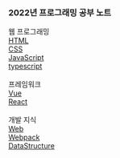 ### 2022년 프로그래밍 공부 노트
웹 프로그래밍<br>
[HTML](https://github.com/ReturnReason/study/tree/main/frontend/html)<br>
[CSS](https://github.com/ReturnReason/study/tree/main/frontend/css)<br>
[JavaScript](https://github.com/ReturnReason/study/tree/main/frontend/javascript)<br>
[typescript](https://github.com/ReturnReason/study/tree/main/frontend/typescript)<br>
<br>
프레임워크<br>
[Vue](https://github.com/ReturnReason/study/tree/main/frontend/vue)<br>
[React](https://github.com/ReturnReason/study/tree/main/frontend/react)<br>
<br>
개발 지식<br>
[Web](https://github.com/ReturnReason/study/tree/main/frontend/web)<br>
[Webpack](https://github.com/ReturnReason/study/tree/main/frontend/webpack)<br>
[DataStructure](https://github.com/ReturnReason/study/tree/main/frontend/dataStructure)
